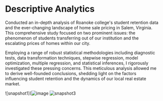 # Descriptive Analytics
Conducted an in-depth analysis of Roanoke college's student retention data and the ever-changing landscape of home sale pricing in Salem, Virginia. This comprehensive study focused on two prominent issues: the phenomenon of students transferring out of our institution and the escalating prices of homes within our city.

Employing a range of robust statistical methodologies including diagnostic tests, data transformation techniques, stepwise regression, model optimization, multiple regression, and statistical inferences, I rigorously investigated these pressing concerns. This meticulous analysis allowed me to derive well-founded conclusions, shedding light on the factors influencing student retention and the dynamics of our local real estate market.

![snapshot1](![image](https://github.com/sm-11/Github-Portfolio/assets/117120122/44a9fdaf-e320-4c46-8c53-d9e4d810f853)
![snapshot3](https://github.com/sm-11/Github-Portfolio/assets/117120122/78943467-fdf3-4de8-b4be-d975d28a9236)

